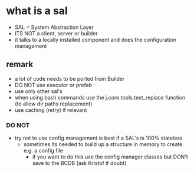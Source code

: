 
# what is a sal

- SAL = System Abstraction Layer
- ITS NOT a client, server or builder
- it talks to a locally installed component and does the configuration management

## remark

- a lot of code needs to be ported from Builder
- DO NOT use executor or prefab
- use only other sal's
- when using bash commands use the j.core.tools.text_replace function (to allow dir paths replacement)
- use caching (retry) if relevant

### DO NOT

- try not to use config management is best if a SAL's is 100% stateless
  - sometimes its needed to build up a structure in memory to create e.g. a config file
      - if you want to do this use the config manager classes but DON't save to the BCDB (ask Kristof if doubt)
